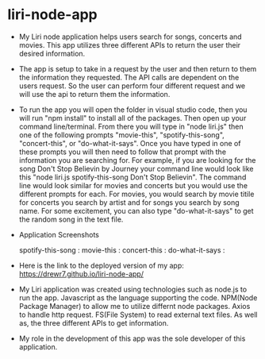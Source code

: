 # liri-node-app
- My Liri node application helps users search for songs, concerts and movies. This app utilizes three different APIs to return the user their desired information. 

- The app is setup to take in a request by the user and then return to them the information they requested. The API calls are dependent on the users request. So the user can perform four different request and we will use the api to return them the information.

- To run the app you will open the folder in visual studio code, then you will run "npm install" to install all of the packages. Then open up your command line/terminal. From there you will type in "node liri.js" then one of the following prompts "movie-this", "spotify-this-song", "concert-this", or "do-what-it-says". Once you have typed in one of these prompts you will then need to follow that prompt with the information you are searching for. For example, if you are looking for the song Don't Stop Believin by Journey your command line would look like this "node liri.js spotify-this-song Don't Stop Believin". The command line would look similar for movies and concerts but you would use the different prompts for each. For movies, you would search by movie titile for concerts you search by artist and for songs you search by song name. For some excitement, you can also type "do-what-it-says" to get the random song in the text file. 

- Application Screenshots

    spotify-this-song : 
    movie-this : 
    concert-this :
    do-what-it-says : 


- Here is the link to the deployed version of my app: https://drewr7.github.io/liri-node-app/

- My Liri application was created using technologies such as node.js to run the app. Javascript as the language supporting the code. NPM(Node Package Manager) to allow me to utilize differnt node packages. Axios to handle http request. FS(File System) to read external text files. As well as, the three different APIs to get information.

- My role in the development of this app was the sole developer of this application. 
